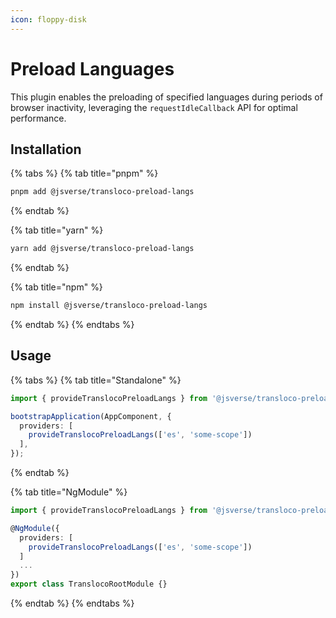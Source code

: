 ```yaml
---
icon: floppy-disk
---
```


# Preload Languages

This plugin enables the preloading of specified languages during periods of browser inactivity, leveraging the `requestIdleCallback` API for optimal performance.

## Installation

{% tabs %}
{% tab title="pnpm" %}
```bash
pnpm add @jsverse/transloco-preload-langs
```
{% endtab %}

{% tab title="yarn" %}
```bash
yarn add @jsverse/transloco-preload-langs
```
{% endtab %}

{% tab title="npm" %}
```bash
npm install @jsverse/transloco-preload-langs
```
{% endtab %}
{% endtabs %}

## Usage

{% tabs %}
{% tab title="Standalone" %}
```typescript
import { provideTranslocoPreloadLangs } from '@jsverse/transloco-preload-langs';

bootstrapApplication(AppComponent, {
  providers: [
    provideTranslocoPreloadLangs(['es', 'some-scope'])
  ],
});
```


{% endtab %}

{% tab title="NgModule" %}
```typescript
import { provideTranslocoPreloadLangs } from '@jsverse/transloco-preload-langs';

@NgModule({
  providers: [
    provideTranslocoPreloadLangs(['es', 'some-scope'])
  ]
  ...
})
export class TranslocoRootModule {}
```
{% endtab %}
{% endtabs %}
